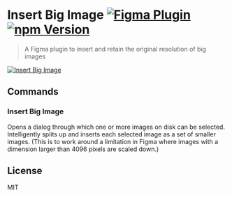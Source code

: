 # Insert Big Image [![Figma Plugin](https://img.shields.io/badge/figma-Insert%20Big%20Image-1BC47D.svg)](https://figma.com/c/plugin/799646392992487942/Insert-Big-Image) [![npm Version](https://img.shields.io/npm/v/figma-insert-big-image.svg)](https://www.npmjs.com/package/figma-insert-big-image)

> A Figma plugin to insert and retain the original resolution of big images

[![Insert Big Image](https://raw.githubusercontent.com/yuanqing/figma-plugins/master/packages/figma-insert-big-image/media/cover.png)](https://figma.com/c/plugin/799646392992487942/Insert-Big-Image)

## Commands

### Insert Big Image

Opens a dialog through which one or more images on disk can be selected. Intelligently splits up and inserts each selected image as a set of smaller images. (This is to work around a limitation in Figma where images with a dimension larger than 4096 pixels are scaled down.)

## License

MIT
